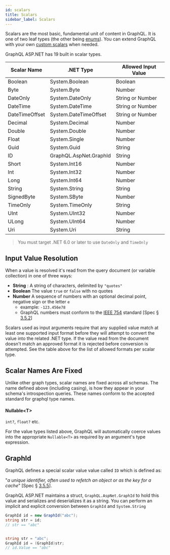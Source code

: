 ```yaml
---
id: scalars
title: Scalars
sidebar_label: Scalars
---
```


Scalars are the most basic, fundamental unit of content in GraphQL. It is one of two leaf types (the other being [enums](./enums)). You can extend GraphQL with your own [custom scalars](../advanced/custom-scalars) when needed.

GraphQL ASP.NET has 19 built in scalar types.

| Scalar Name    | .NET Type              | Allowed Input Value     |
| -------------- | ---------------------- | ----------------------- |
| Boolean        | System.Boolean         | Boolean                 |
| Byte           | System.Byte            | Number                  |
| DateOnly       | System.DateOnly        | String or Number        |
| DateTime       | System.DateTime        | String or Number        |
| DateTimeOffset | System.DateTimeOffset  | String or Number        |
| Decimal        | System.Decimal         | Number                  |
| Double         | System.Double          | Number                  |
| Float          | System.Single          | Number                  |
| Guid           | System.Guid            | String                  |
| ID             | GraphQL.AspNet.GraphId | String                  |
| Short          | System.Int16           | Number                  |
| Int            | System.Int32           | Number                  |
| Long           | System.Int64           | Number                  |
| String         | System.String          | String                  |
| SignedByte     | System.SByte           | Number                  |
| TimeOnly       | System.TimeOnly        | String                  |
| UInt           | System.UInt32          | Number                  |
| ULong          | System.UInt64          | Number                  |
| Uri            | System.Uri             | String                  |

> You must target .NET 6.0 or later to use `DateOnly` and `TimeOnly`

## Input Value Resolution

When a value is resolved it's read from the query document (or variable collection) in one of three ways:

-   **String** : A string of characters, delimited by `"quotes"`
-   **Boolean** The value `true` or `false` with no quotes
-   **Number** A sequence of numbers with an optional decimal point, negative sign or the letter `e`
    -   example: `-123.456e78`
    -   GraphQL numbers must conform to the [IEEE 754](https://en.wikipedia.org/wiki/IEEE_754) standard [Spec § [3.5.2](https://graphql.github.io/graphql-spec/October2021/#sec-Float)]

Scalars used as input arguments require that any supplied value match at least one supported input format before they will attempt to convert the value into the related .NET type. If the value read from the document doesn't match an approved format it is rejected before conversion is attempted. See the table above for the list of allowed formats per scalar type.

## Scalar Names Are Fixed

Unlike other graph types, scalar names are fixed across all schemas. The name defined above (including casing), is how they appear in your schema's introspection queries. These names conform to the accepted standard for graphql type names.

#### Nullable\<T\>

`int?`, `float?` etc.

For the value types listed above, GraphQL will automatically coerce values into the appropriate `Nullable<T>` as required by an argument's type expression.

## GraphId

GraphQL defines a special scalar value value called `ID` which is defined as:

"_a unique identifier, often used to refetch an object or as the key for a cache_" [Spec § [3.5.5](https://graphql.github.io/graphql-spec/October2021/#sec-ID)].

GraphQL ASP.NET maintains a struct, `GraphQL.AspNet.GraphId` to hold this value and serializes and deserializes it as a string. You can perform an implicit and explicit conversion between `GraphId` and `System.String`

```csharp
GraphId id = new GraphId("abc");
string str = id;
// str == "abc"


string str = "abc";
GraphId id = (GraphId)str;
// id.Value == "abc"
```
